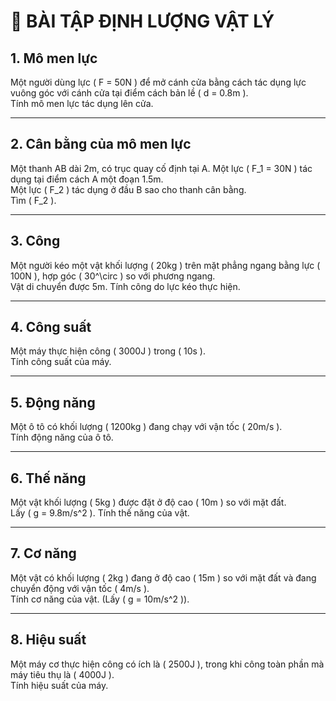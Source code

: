 # 📘 BÀI TẬP ĐỊNH LƯỢNG VẬT LÝ

## 1. Mô men lực  
Một người dùng lực \( F = 50N \) để mở cánh cửa bằng cách tác dụng lực vuông góc với cánh cửa tại điểm cách bản lề \( d = 0.8m \).  
Tính mô men lực tác dụng lên cửa.

---

## 2. Cân bằng của mô men lực  
Một thanh AB dài 2m, có trục quay cố định tại A. Một lực \( F_1 = 30N \) tác dụng tại điểm cách A một đoạn 1.5m.  
Một lực \( F_2 \) tác dụng ở đầu B sao cho thanh cân bằng.  
Tìm \( F_2 \).

---

## 3. Công  
Một người kéo một vật khối lượng \( 20kg \) trên mặt phẳng ngang bằng lực \( 100N \), hợp góc \( 30^\circ \) so với phương ngang.  
Vật di chuyển được 5m. Tính công do lực kéo thực hiện.

---

## 4. Công suất  
Một máy thực hiện công \( 3000J \) trong \( 10s \).  
Tính công suất của máy.

---

## 5. Động năng  
Một ô tô có khối lượng \( 1200kg \) đang chạy với vận tốc \( 20m/s \).  
Tính động năng của ô tô.

---

## 6. Thế năng  
Một vật khối lượng \( 5kg \) được đặt ở độ cao \( 10m \) so với mặt đất.  
Lấy \( g = 9.8m/s^2 \). Tính thế năng của vật.

---

## 7. Cơ năng  
Một vật có khối lượng \( 2kg \) đang ở độ cao \( 15m \) so với mặt đất và đang chuyển động với vận tốc \( 4m/s \).  
Tính cơ năng của vật. (Lấy \( g = 10m/s^2 \)).

---

## 8. Hiệu suất  
Một máy cơ thực hiện công có ích là \( 2500J \), trong khi công toàn phần mà máy tiêu thụ là \( 4000J \).  
Tính hiệu suất của máy.
